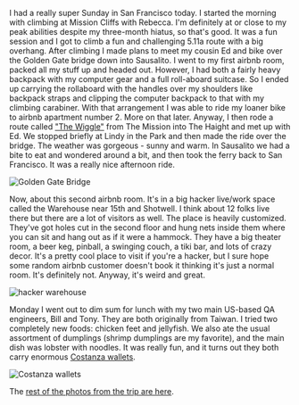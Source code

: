 I had a really super Sunday in San Francisco today. I started the morning with climbing at Mission Cliffs with Rebecca. I'm definitely at or close to my peak abilities despite my three-month hiatus, so that's good. It was a fun session and I got to climb a fun and challenging 5.11a route with a big overhang. After climbing I made plans to meet my cousin Ed and bike over the Golden Gate bridge down into Sausalito. I went to my first airbnb room, packed all my stuff up and headed out. However, I had both a fairly heavy backpack with my computer gear and a full roll-aboard suitcase. So I ended up carrying the rollaboard with the handles over my shoulders like backpack straps and clipping the computer backpack to that with my climbing carabiner. With that arrangement I was able to ride my loaner bike to airbnb apartment number 2\. More on that later. Anyway, I then rode a route called ["The Wiggle"](http://en.wikipedia.org/wiki/The_Wiggle) from The Mission into The Haight and met up with Ed. We stopped briefly at Lindy in the Park and then made the ride over the bridge. The weather was gorgeous - sunny and warm. In Sausalito we had a bite to eat and wondered around a bit, and then took the ferry back to San Francisco. It was a really nice afternoon ride.

![Golden Gate Bridge](/photos/california_january_2011/014_bridge.jpg)

Now, about this second airbnb room. It's in a big hacker live/work space called the Warehouse near 15th and Shotwell. I think about 12 folks live there but there are a lot of visitors as well. The place is heavily customized. They've got holes cut in the second floor and hung nets inside them where you can sit and hang out as if it were a hammock. They have a big theater room, a beer keg, pinball, a swinging couch, a tiki bar, and lots of crazy decor. It's a pretty cool place to visit if you're a hacker, but I sure hope some random airbnb customer doesn't book it thinking it's just a normal room. It's definitely not. Anyway, it's weird and great.

![hacker warehouse](/photos/california_january_2011/020_warehouse.jpg)

Monday I went out to dim sum for lunch with my two main US-based QA engineers, Bill and Tony. They are both originally from Taiwan. I tried two completely new foods: chicken feet and jellyfish. We also ate the usual assortment of dumplings (shrimp dumplings are my favorite), and the main dish was lobster with noodles. It was really fun, and it turns out they both carry enormous [Costanza wallets](https://www.youtube.com/watch?v=yoPf98i8A0g).

![Costanza wallets](/photos/california_january_2011/041_costanza_wallets.jpg)

The [rest of the photos from the trip are here](/app/photos?gallery=california_january_2011).
